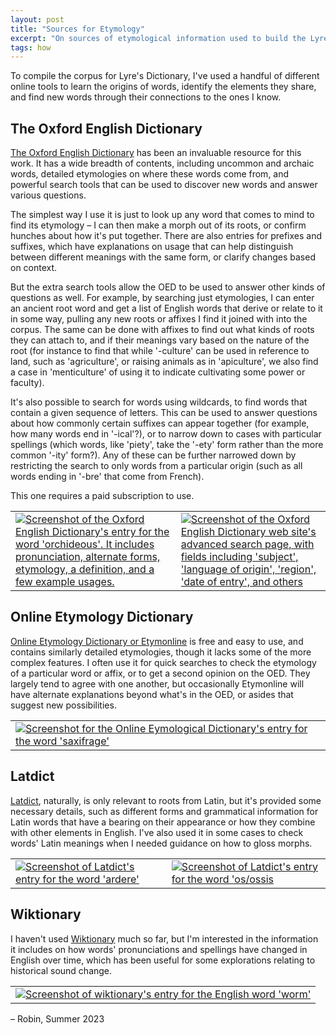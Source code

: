 ```yaml
---
layout: post
title: "Sources for Etymology"
excerpt: "On sources of etymological information used to build the Lyre's Dictionary corpus."
tags: how
---
```


To compile the corpus for Lyre's Dictionary, I've used a handful of different online tools to learn the origins of words, identify the elements they share, and find new words through their connections to the ones I know.

## The Oxford English Dictionary

[The Oxford English Dictionary](http://www.oed.com) has been an invaluable resource for this work. It has a wide breadth of contents, including uncommon and archaic words, detailed etymologies on where these words come from, and powerful search tools that can be used to discover new words and answer various questions.

The simplest way I use it is just to look up any word that comes to mind to find its etymology – I can then make a morph out of its roots, or confirm hunches about how it's put together. There are also entries for prefixes and suffixes, which have explanations on usage that can help distinguish between different meanings with the same form, or clarify changes based on context.

But the extra search tools allow the OED to be used to answer other kinds of questions as well. For example, by searching just etymologies, I can enter an ancient root word and get a list of English words that derive or relate to it in some way, pulling any new roots or affixes I find it joined with into the corpus. The same can be done with affixes to find out what kinds of roots they can attach to, and if their meanings vary based on the nature of the root (for instance to find that while '-culture' can be used in reference to land, such as 'agriculture', or raising animals as in 'apiculture', we also find a case in 'menticulture' of using it to indicate cultivating some power or faculty).

It's also possible to search for words using wildcards, to find words that contain a given sequence of letters. This can be used to answer questions about how commonly certain suffixes can appear together (for example, how many words end in '-ical'?), or to narrow down to cases with particular spellings (which words, like 'piety', take the '-ety' form rather than the more common '-ity' form?). Any of these can be further narrowed down by restricting the search to only words from a particular origin (such as all words ending in '-bre' that come from French).

This one requires a paid subscription to use.

<table class="img-table">
    <tr>
        <td>
            <a href="{{ site.baseurl }}/assets/images/posts/2023-6-18-sources-for-etymology/oed_1.png"><img src="{{ site.baseurl }}/assets/images/posts/2023-6-18-sources-for-etymology/oed_1.png" alt="Screenshot of the Oxford English Dictionary's entry for the word 'orchideous'. It includes pronunciation, alternate forms, etymology, a definition, and a few example usages."></a>
        </td>
        <td>
            <a href="{{ site.baseurl }}/assets/images/posts/2023-6-18-sources-for-etymology/oed_2.png"><img src="{{ site.baseurl }}/assets/images/posts/2023-6-18-sources-for-etymology/oed_2.png" alt="Screenshot of the Oxford English Dictionary web site's advanced search page, with fields including 'subject', 'language of origin', 'region', 'date of entry', and others"></a>
        </td>
    </tr>
</table>

## Online Etymology Dictionary

[Online Etymology Dictionary or Etymonline](http://www.etymonline.com) is free and easy to use, and contains similarly detailed etymologies, though it lacks some of the more complex features. I often use it for quick searches to check the etymology of a particular word or affix, or to get a second opinion on the OED. They largely tend to agree with one another, but occasionally Etymonline will have alternate explanations beyond what's in the OED, or asides that suggest new possibilities.

<table class="img-table">
    <tr>
        <td>
            <a href="{{ site.baseurl }}/assets/images/posts/2023-6-18-sources-for-etymology/etymonline_1.png"><img src="{{ site.baseurl }}/assets/images/posts/2023-6-18-sources-for-etymology/etymonline_1.png" alt="Screenshot for the Online Eymological Dictionary's entry for the word 'saxifrage'"></a>
        </td>
    </tr>
</table>

## Latdict

[Latdict](http://www.latin-dictionary.net), naturally, is only relevant to roots from Latin, but it's provided some necessary details, such as different forms and grammatical information for Latin words that have a bearing on their appearance or how they combine with other elements in English. I've also used it in some cases to check words' Latin meanings when I needed guidance on how to gloss morphs.

<table class="img-table">
    <tr>
        <td>
            <a href="{{ site.baseurl }}/assets/images/posts/2023-6-18-sources-for-etymology/latdict_1.png"><img src="{{ site.baseurl }}/assets/images/posts/2023-6-18-sources-for-etymology/latdict_1.png" alt="Screenshot of Latdict's entry for the word 'ardere'"></a>
        </td>
                <td>
            <a href="{{ site.baseurl }}/assets/images/posts/2023-6-18-sources-for-etymology/latdict_2.png"><img src="{{ site.baseurl }}/assets/images/posts/2023-6-18-sources-for-etymology/latdict_2.png" alt="Screenshot of Latdict's entry for the word 'os/ossis"></a>
        </td>
    </tr>
</table>

## Wiktionary

I haven't used [Wiktionary](http://www.wiktionary.org) much so far, but I'm interested in the information it includes on how words' pronunciations and spellings have changed in English over time, which has been useful for some explorations relating to historical sound change.

<table class="img-table">
    <tr>
        <td>
            <a href="{{ site.baseurl }}/assets/images/posts/2023-6-18-sources-for-etymology/wiktionary_1.png"><img src="{{ site.baseurl }}/assets/images/posts/2023-6-18-sources-for-etymology/wiktionary_1.png" alt="Screenshot of wiktionary's entry for the English word 'worm'"></a>
        </td>
    </tr>
</table>

– Robin, Summer 2023